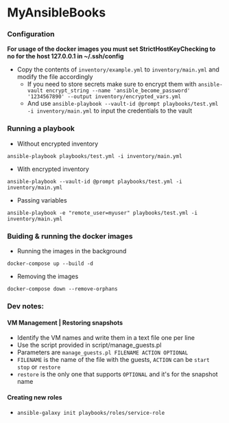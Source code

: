# MyAnsibleBooks

### Configuration

**For usage of the docker images you must set StrictHostKeyChecking to no for the host 127.0.0.1 in ~/.ssh/config**

- Copy the contents of `inventory/example.yml` to `inventory/main.yml` and modify the file accordingly
    * If you need to store secrets make sure to encrypt them with `ansible-vault encrypt_string --name 'ansible_become_password' '1234567890' --output inventory/encrypted_vars.yml`
    * And use `ansible-playbook --vault-id @prompt playbooks/test.yml -i inventory/main.yml` to input the credentials to the vault

### Running a playbook

- Without encrypted inventory
```
ansible-playbook playbooks/test.yml -i inventory/main.yml
```

- With encrypted inventory
```
ansible-playbook --vault-id @prompt playbooks/test.yml -i inventory/main.yml
```

- Passing variables
```
ansible-playbook -e "remote_user=myuser" playbooks/test.yml -i inventory/main.yml
```

### Buiding & running the docker images

- Running the images in the background
```
docker-compose up --build -d
```

- Removing the images
```
docker-compose down --remove-orphans
```

### Dev notes:

#### VM Management | Restoring snapshots

- Identify the VM names and write them in a text file one per line
- Use the script provided in script/manage_guests.pl
- Parameters are `manage_guests.pl FILENAME ACTION OPTIONAL`
- `FILENAME` is the name of the file with the guests, `ACTION` can be `start` `stop` or `restore`
- `restore` is the only one that supports `OPTIONAL` and it's for the snapshot name

#### Creating new roles

* `ansible-galaxy init playbooks/roles/service-role`

